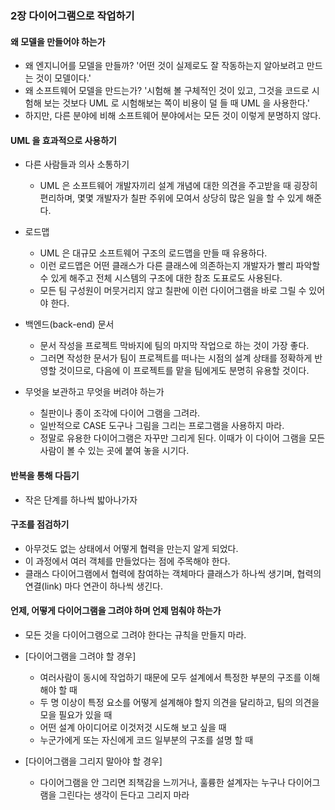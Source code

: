 ### 2장 다이어그램으로 작업하기

#### 왜 모델을 만들어야 하는가
* 왜 엔지니어를 모델을 만들까? '어떤 것이 실제로도 잘 작동하는지 알아보려고 만드는 것이 모델이다.'
* 왜 소프트웨어 모델을 만드는가? '시험해 볼 구체적인 것이 있고, 그것을 코드로 시험해 보는 것보다 UML 로 시험해보는 쪽이 비용이 덜 들 때 UML 을 사용한다.'
* 하지만, 다른 분야에 비해 소프트웨어 분야에서는 모든 것이 이렇게 분명하지 않다.
 
#### UML 을 효과적으로 사용하기
* 다른 사람들과 의사 소통하기
    * UML 은 소프트웨어 개발자끼리 설계 개념에 대한 의견을 주고받을 때 굉장히 편리하며, 몇몇 개발자가 칠판 주위에 모여서 상당히 많은 일을 할 수 있게 해준다.
* 로드맵
    * UML 은 대규모 소프트웨어 구조의 로드맵을 만들 때 유용하다.
    * 이런 로드맵은 어떤 클래스가 다른 클래스에 의존하는지 개발자가 빨리 파악할 수 있게 해주고 전체 시스템의 구조에 대한 참조 도표로도 사용된다.
    * 모든 팀 구성원이 머뭇거리지 않고 칠판에 이런 다이어그램을 바로 그릴 수 있어야 한다.
* 백엔드(back-end) 문서
    * 문서 작성을 프로젝트 막바지에 팀의 마지막 작업으로 하는 것이 가장 좋다.
    * 그러면 작성한 문서가 팀이 프로젝트를 떠나는 시점의 설계 상태를 정확하게 반영할 것이므로, 다음에 이 프로젝트를 맡을 팀에게도 분명히 유용할 것이다. 

* 무엇을 보관하고 무엇을 버려야 하는가
    * 칠판이나 종이 조각에 다이어 그램을 그려라.
    * 일반적으로 CASE 도구나 그림을 그리는 프로그램을 사용하지 마라.
    * 정말로 유용한 다이어그램은 자꾸만 그리게 된다. 이때가 이 다이어 그램을 모든 사람이 볼 수 있는 곳에 붙여 놓을 시기다.
    
#### 반복을 통해 다듬기
* 작은 단계를 하나씩 밟아나가자

#### 구조를 점검하기
* 아무것도 없는 상태에서 어떻게 협력을 만는지 알게 되었다.
* 이 과정에서 여러 객체를 만들었다는 점에 주목해야 한다.
* 클래스 다이어그램에서 협력에 참여하는 객체마다 클래스가 하나씩 생기며, 협력의 연결(link) 마다 연관이 하나씩 생긴다.


#### 언제, 어떻게 다이어그램을 그려야 하며 언제 멈춰야 하는가
* 모든 것을 다이어그램으로 그려야 한다는 규칙을 만들지 마라.

* [다이어그램을 그려야 할 경우]
    * 여러사람이 동시에 작업하기 때문에 모두 설계에서 특정한 부분의 구조를 이해해야 할 때
    * 두 명 이상이 특정 요소를 어떻게 설계해야 할지 의견을 달리하고, 팀의 의견을 모을 필요가 있을 때
    * 어떤 설계 아이디어로 이것저것 시도해 보고 싶을 때
    * 누군가에게 또는 자신에게 코드 일부분의 구조를 설명 할 때

* [다이어그램을 그리지 말아야 할 경우]
    * 다이어그램을 안 그리면 죄책감을 느끼거나, 훌륭한 설계자는 누구나 다이어그램을 그린다는 생각이 든다고 그리지 마라